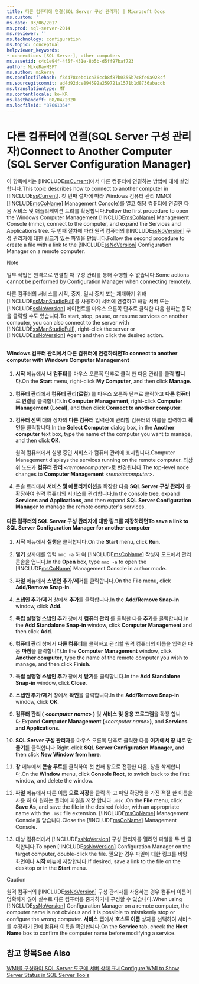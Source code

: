 ```yaml
---
title: 다른 컴퓨터에 연결(SQL Server 구성 관리자) | Microsoft Docs
ms.custom: ''
ms.date: 03/06/2017
ms.prod: sql-server-2014
ms.reviewer: ''
ms.technology: configuration
ms.topic: conceptual
helpviewer_keywords:
- connections [SQL Server], other computers
ms.assetid: c4c1e94f-4f5f-431e-8b5b-d5ff97baf723
author: MikeRayMSFT
ms.author: mikeray
ms.openlocfilehash: f3d478cebc1ca36ccb8f87b0355b7c8fe0a928cf
ms.sourcegitcommit: ad4d92dce894592a259721a1571b1d8736abacdb
ms.translationtype: MT
ms.contentlocale: ko-KR
ms.lasthandoff: 08/04/2020
ms.locfileid: "87661354"
---
```

# <a name="connect-to-another-computer-sql-server-configuration-manager"></a><span data-ttu-id="bb80d-102">다른 컴퓨터에 연결(SQL Server 구성 관리자)</span><span class="sxs-lookup"><span data-stu-id="bb80d-102">Connect to Another Computer (SQL Server Configuration Manager)</span></span>
  <span data-ttu-id="bb80d-103">이 항목에서는 [!INCLUDE[ssCurrent](../../includes/sscurrent-md.md)]에서 다른 컴퓨터에 연결하는 방법에 대해 설명합니다.</span><span class="sxs-lookup"><span data-stu-id="bb80d-103">This topic describes how to connect to another computer in [!INCLUDE[ssCurrent](../../includes/sscurrent-md.md)].</span></span> <span data-ttu-id="bb80d-104">첫 번째 절차에 따라 Windows 컴퓨터 관리 MMC( [!INCLUDE[msCoName](../../includes/msconame-md.md)] Management Console)를 열고 해당 컴퓨터에 연결한 다음 서비스 및 애플리케이션 트리를 확장합니다.</span><span class="sxs-lookup"><span data-stu-id="bb80d-104">Follow the first procedure to open the Windows Computer Management [!INCLUDE[msCoName](../../includes/msconame-md.md)] Management Console (mmc), connect to the computer, and expand the Services and Applications tree.</span></span> <span data-ttu-id="bb80d-105">두 번째 절차에 따라 원격 컴퓨터의 [!INCLUDE[ssNoVersion](../../includes/ssnoversion-md.md)] 구성 관리자에 대한 링크가 있는 파일을 만듭니다.</span><span class="sxs-lookup"><span data-stu-id="bb80d-105">Follow the second procedure to create a file with a link to the [!INCLUDE[ssNoVersion](../../includes/ssnoversion-md.md)] Configuration Manager on a remote computer.</span></span>  
  
> [!NOTE]  
>  <span data-ttu-id="bb80d-106">일부 작업은 원격으로 연결할 때 구성 관리를 통해 수행할 수 없습니다.</span><span class="sxs-lookup"><span data-stu-id="bb80d-106">Some actions cannot be performed by Configuration Manager when connecting remotely.</span></span>  
  
 <span data-ttu-id="bb80d-107">다른 컴퓨터의 서비스를 시작, 중지, 일시 중지 또는 재개하기 위해 [!INCLUDE[ssManStudioFull](../../includes/ssmanstudiofull-md.md)]를 사용하여 서버에 연결하고 해당 서버 또는 [!INCLUDE[ssNoVersion](../../includes/ssnoversion-md.md)] 에이전트를 마우스 오른쪽 단추로 클릭한 다음 원하는 동작을 클릭할 수도 있습니다.</span><span class="sxs-lookup"><span data-stu-id="bb80d-107">To start, stop, pause, or resume services on another computer, you can also connect to the server with [!INCLUDE[ssManStudioFull](../../includes/ssmanstudiofull-md.md)], right-click the server or [!INCLUDE[ssNoVersion](../../includes/ssnoversion-md.md)] Agent and then click the desired action.</span></span>  
  
##  <a name="SSMSProcedure"></a>  
  
#### <a name="to-connect-to-another-computer-with-windows-computer-management"></a><span data-ttu-id="bb80d-108">Windows 컴퓨터 관리에서 다른 컴퓨터에 연결하려면</span><span class="sxs-lookup"><span data-stu-id="bb80d-108">To connect to another computer with Windows Computer Management</span></span>  
  
1.  <span data-ttu-id="bb80d-109">**시작** 메뉴에서 **내 컴퓨터**를 마우스 오른쪽 단추로 클릭 한 다음 관리를 클릭 **합니다.**</span><span class="sxs-lookup"><span data-stu-id="bb80d-109">On the **Start** menu, right-click **My Computer**, and then click **Manage.**</span></span>  
  
2.  <span data-ttu-id="bb80d-110">**컴퓨터 관리**에서 **컴퓨터 관리(로컬)** 를 마우스 오른쪽 단추로 클릭하고 **다른 컴퓨터로 연결**을 클릭합니다.</span><span class="sxs-lookup"><span data-stu-id="bb80d-110">In **Computer Management**, right-click **Computer Management (Local)**, and then click **Connect to another computer**.</span></span>  
  
3.  <span data-ttu-id="bb80d-111">**컴퓨터 선택** 대화 상자의 **다른 컴퓨터** 입력란에 관리할 컴퓨터의 이름을 입력하고 **확인**을 클릭합니다.</span><span class="sxs-lookup"><span data-stu-id="bb80d-111">In the **Select Computer** dialog box, in the **Another computer** text box, type the name of the computer you want to manage, and then click **OK**.</span></span>  
  
     <span data-ttu-id="bb80d-112">원격 컴퓨터에서 실행 중인 서비스가 컴퓨터 관리에 표시됩니다.</span><span class="sxs-lookup"><span data-stu-id="bb80d-112">Computer Management displays the services running on the remote computer.</span></span> <span data-ttu-id="bb80d-113">최상위 노드가 **컴퓨터 관리** \<*remotecomputer*>로 변경됩니다.</span><span class="sxs-lookup"><span data-stu-id="bb80d-113">The top-level node changes to **Computer Management** \<*remotecomputer*>.</span></span>  
  
4.  <span data-ttu-id="bb80d-114">콘솔 트리에서 **서비스 및 애플리케이션**을 확장한 다음 **SQL Server 구성 관리자** 를 확장하여 원격 컴퓨터의 서비스를 관리합니다.</span><span class="sxs-lookup"><span data-stu-id="bb80d-114">In the console tree, expand **Services and Applications**, and then expand **SQL Server Configuration Manager** to manage the remote computer's services.</span></span>  
  
#### <a name="to-save-a-link-to-sql-server-configuration-manager-for-another-computer"></a><span data-ttu-id="bb80d-115">다른 컴퓨터의 SQL Server 구성 관리자에 대한 링크를 저장하려면</span><span class="sxs-lookup"><span data-stu-id="bb80d-115">To save a link to SQL Server Configuration Manager for another computer</span></span>  
  
1.  <span data-ttu-id="bb80d-116">**시작** 메뉴에서 **실행**을 클릭합니다.</span><span class="sxs-lookup"><span data-stu-id="bb80d-116">On the **Start** menu, click **Run**.</span></span>  
  
2.  <span data-ttu-id="bb80d-117">**열기** 상자에를 입력 `mmc -a` 하 여 [!INCLUDE[msCoName](../../includes/msconame-md.md)] 작성자 모드에서 관리 콘솔을 엽니다.</span><span class="sxs-lookup"><span data-stu-id="bb80d-117">In the **Open** box, type `mmc -a` to open the [!INCLUDE[msCoName](../../includes/msconame-md.md)] Management Console in author mode.</span></span>  
  
3.  <span data-ttu-id="bb80d-118">**파일** 메뉴에서 **스냅인 추가/제거**를 클릭합니다.</span><span class="sxs-lookup"><span data-stu-id="bb80d-118">On the **File** menu, click **Add/Remove Snap-in**.</span></span>  
  
4.  <span data-ttu-id="bb80d-119">**스냅인 추가/제거** 창에서 **추가**를 클릭합니다.</span><span class="sxs-lookup"><span data-stu-id="bb80d-119">In the **Add/Remove Snap-in** window, click **Add**.</span></span>  
  
5.  <span data-ttu-id="bb80d-120">**독립 실행형 스냅인 추가** 창에서 **컴퓨터 관리** 를 클릭한 다음 **추가**를 클릭합니다.</span><span class="sxs-lookup"><span data-stu-id="bb80d-120">In the **Add Standalone Snap-in** window, click **Computer Management** and then click **Add**.</span></span>  
  
6.  <span data-ttu-id="bb80d-121">**컴퓨터 관리** 창에서 **다른 컴퓨터**를 클릭하고 관리할 원격 컴퓨터의 이름을 입력한 다음 **마침**을 클릭합니다.</span><span class="sxs-lookup"><span data-stu-id="bb80d-121">In the **Computer Management** window, click **Another computer**, type the name of the remote computer you wish to manage, and then click **Finish**.</span></span>  
  
7.  <span data-ttu-id="bb80d-122">**독립 실행형 스냅인 추가** 창에서 **닫기**를 클릭합니다.</span><span class="sxs-lookup"><span data-stu-id="bb80d-122">In the **Add Standalone Snap-in** window, click **Close**.</span></span>  
  
8.  <span data-ttu-id="bb80d-123">**스냅인 추가/제거** 창에서 **확인**을 클릭합니다.</span><span class="sxs-lookup"><span data-stu-id="bb80d-123">In the **Add/Remove Snap-in** window, click **OK**.</span></span>  
  
9. <span data-ttu-id="bb80d-124">**컴퓨터 관리 ( ***\<computer name>*** )** 및 **서비스 및 응용 프로그램**을 확장 합니다.</span><span class="sxs-lookup"><span data-stu-id="bb80d-124">Expand **Computer Management (***\<computer name>***)**, and **Services and Applications**.</span></span>  
  
10. <span data-ttu-id="bb80d-125">**SQL Server 구성 관리자**를 마우스 오른쪽 단추로 클릭한 다음 **여기에서 창 새로 만들기**를 클릭합니다.</span><span class="sxs-lookup"><span data-stu-id="bb80d-125">Right-click **SQL Server Configuration Manager**, and then click **New Window from here**.</span></span>  
  
11. <span data-ttu-id="bb80d-126">**창** 메뉴에서 **콘솔 루트**를 클릭하여 첫 번째 창으로 전환한 다음, 창을 삭제합니다.</span><span class="sxs-lookup"><span data-stu-id="bb80d-126">On the **Window** menu, click **Console Root**, to switch back to the first window, and delete the window.</span></span>  
  
12. <span data-ttu-id="bb80d-127">**파일** 메뉴에서 다른 이름 **으로 저장**을 클릭 하 고 파일 확장명을 가진 적절 한 이름을 사용 하 여 원하는 폴더에 파일을 저장 합니다 `.msc` .</span><span class="sxs-lookup"><span data-stu-id="bb80d-127">On the **File** menu, click **Save As**, and save the file in the desired folder, with an appropriate name with the `.msc` file extension.</span></span> <span data-ttu-id="bb80d-128">[!INCLUDE[msCoName](../../includes/msconame-md.md)] Management Console을 닫습니다.</span><span class="sxs-lookup"><span data-stu-id="bb80d-128">Close the [!INCLUDE[msCoName](../../includes/msconame-md.md)] Management Console.</span></span>  
  
13. <span data-ttu-id="bb80d-129">대상 컴퓨터에서 [!INCLUDE[ssNoVersion](../../includes/ssnoversion-md.md)] 구성 관리자를 열려면 파일을 두 번 클릭합니다.</span><span class="sxs-lookup"><span data-stu-id="bb80d-129">To open [!INCLUDE[ssNoVersion](../../includes/ssnoversion-md.md)] Configuration Manager on the target computer, double-click the file.</span></span> <span data-ttu-id="bb80d-130">필요한 경우 파일에 대한 링크를 바탕 화면이나 **시작** 메뉴에 저장합니다.</span><span class="sxs-lookup"><span data-stu-id="bb80d-130">If desired, save a link to the file on the desktop or in the **Start** menu.</span></span>  
  
> [!CAUTION]  
>  <span data-ttu-id="bb80d-131">원격 컴퓨터의 [!INCLUDE[ssNoVersion](../../includes/ssnoversion-md.md)] 구성 관리자를 사용하는 경우 컴퓨터 이름이 명확하지 않아 실수로 다른 컴퓨터를 중지하거나 구성할 수 있습니다.</span><span class="sxs-lookup"><span data-stu-id="bb80d-131">When using [!INCLUDE[ssNoVersion](../../includes/ssnoversion-md.md)] Configuration Manager on a remote computer, the computer name is not obvious and it is possible to mistakenly stop or configure the wrong computer.</span></span> <span data-ttu-id="bb80d-132">**서비스** 탭에서 **호스트 이름** 상자를 선택하여 서비스를 수정하기 전에 컴퓨터 이름을 확인합니다.</span><span class="sxs-lookup"><span data-stu-id="bb80d-132">On the **Service** tab, check the **Host Name** box to confirm the computer name before modifying a service.</span></span>  
  
## <a name="see-also"></a><span data-ttu-id="bb80d-133">참고 항목</span><span class="sxs-lookup"><span data-stu-id="bb80d-133">See Also</span></span>  
 [<span data-ttu-id="bb80d-134">WMI를 구성하여 SQL Server 도구에 서버 상태 표시</span><span class="sxs-lookup"><span data-stu-id="bb80d-134">Configure WMI to Show Server Status in SQL Server Tools</span></span>](../../ssms/configure-wmi-to-show-server-status-in-sql-server-tools.md)  
  
  
